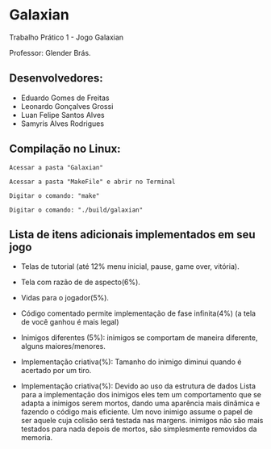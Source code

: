 # Galaxian

Trabalho Prático 1 - Jogo Galaxian

Professor:
    Glender Brás.
    
Desenvolvedores:
---------------------------------------
- Eduardo Gomes de Freitas
- Leonardo Gonçalves Grossi
- Luan Felipe Santos Alves
- Samyris Alves Rodrigues


Compilação no Linux: 
--------------------------
    Acessar a pasta "Galaxian"

    Acessar a pasta "MakeFile" e abrir no Terminal

    Digitar o comando: "make"

    Digitar o comando: "./build/galaxian"
    
    
Lista de itens adicionais implementados em seu jogo
------------------------
- Telas de tutorial (até 12% menu inicial, pause, game over, vitória).

- Tela com razão de de aspecto(6%).

- Vidas para o jogador(5%).

- Código comentado permite implementação de fase infinita(4%) (a tela de você ganhou é mais legal)

- Inimigos diferentes (5%):
inimigos se comportam de maneira diferente, alguns maiores/menores.

- Implementação criativa(%):
Tamanho do inimigo diminui quando é acertado por um tiro.

- Implementação criativa(%):
Devido ao uso da estrutura de dados Lista para a implementação dos inimigos eles tem um comportamento
 que se adapta a inimigos serem mortos, dando uma aparência mais dinâmica e fazendo o código mais eficiente.
  Um novo inimigo assume o papel de ser aquele cuja colisão será testada nas margens.
   inimigos não são mais testados para nada depois de mortos, são simplesmente removidos da memoria.
